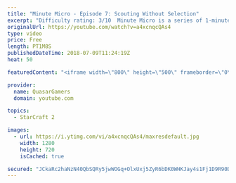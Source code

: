 ```yaml
---
title: "Minute Micro - Episode 7: Scouting Without Selection"
excerpt: "Difficulty rating: 3/10  Minute Micro is a series of 1-minute videos explaining how to perform common micro techniques. This episode is on scouting tech without selecting it.  twitch.tv/Quasarprintf"
originalUrl: https://youtube.com/watch?v=a4xcnqcQAs4
type: video
price: Free
length: PT1M8S
publishedDateTime: 2018-07-09T11:24:19Z
heat: 50

featuredContent: "<iframe width=\"800\" height=\"500\" frameborder=\"0\" src=\"https://www.youtube.com/embed/a4xcnqcQAs4\" allow=\"accelerometer; autoplay; encrypted-media; gyroscope; picture-in-picture\" allowfullscreen></iframe>"

provider:
  name: QuasarGamers
  domain: youtube.com

topics:
  - StarCraft 2

images:
  - url: https://i.ytimg.com/vi/a4xcnqcQAs4/maxresdefault.jpg
    width: 1280
    height: 720
    isCached: true

secured: "JCkaRc2haNzN40QbSQRy5jwWOGq+OlxUxj5ZyR6bDK0WHKJay4s1Fj1D9R90DWadoPgAETUkaY0YdSEYFKUfHgZzb3sF0XdXubDbXAZoVuuJZaCm2AT6t6/pgpg9JHzcP6g5ZYHs6cF2kuLYuJ6RL5jYX5Szk0VRTW3rMlujJsF0Ak6IS80rnoKIK++CbHatdJz2li6VweDmh4nWoac8NQcxsqeICceVLa+CX/9UjmBHoI8Nw1nOBHP6ov27jBVn3RNZC/tBvshhUZ7GoUs/e08vSPAcV809W+brH9z9NDQkejFd4P8XL0pq+tsN2WcDgw3Vz4h0E4qd4+fftM/ahQ+JsvVi1K6X4UJYrAe3dZuJCAAC1EnC0WL+7l65mAcvZO1JTGt3UcWiTjoFZRD8WqMxOTIX3ktfJQEMgV0YOhM=;tmglTeKc1fh5y+pYShap2w=="
---
```


